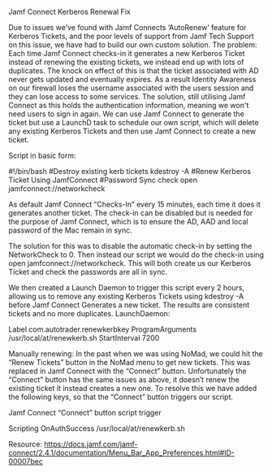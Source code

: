 Jamf Connect Kerberos Renewal Fix

Due to issues we’ve found with Jamf Connects ‘AutoRenew’ feature for Kerberos Tickets, and the poor levels of support from Jamf Tech Support on this issue, we have had to build our own custom solution.
The problem: Each time Jamf Connect checks-in it generates a new Kerberos Ticket instead of renewing the existing tickets, we instead end up with lots of duplicates. The knock on effect of this is that the ticket associated with AD never gets updated and eventually expires. As a result Identity Awareness on our firewall loses the username associated with the users session and they can lose access to some services.
The solution, still utilising Jamf Connect as this holds the authentication information, meaning we won't need users to sign in again. We can use Jamf Connect to generate the ticket but use a LaunchD task to schedule our own script, which will delete any existing Kerberos Tickets and then use Jamf Connect to create a new ticket.

Script in basic form:

#!/bin/bash
#Destroy existing kerb tickets
kdestroy -A
#Renew Kerberos Ticket Using JamfConnect
#Password Sync check
open jamfconnect://networkcheck
 
As default Jamf Connect “Checks-In” every 15 minutes, each time it does it generates another ticket. The check-in can be disabled but is needed for the purpose of Jamf Connect, which is to ensure the AD, AAD and local password of the Mac remain in sync.

The solution for this was to disable the automatic check-in by setting the <key>NetworkCheck</key> to 0. Then instead our script we would do the check-in using open jamfconnect://networkcheck. This will both create us our Kerberos Ticket and check the passwords are all in sync.

We then created a Launch Daemon to trigger this script every 2 hours, allowing us to remove any existing Kerberos Tickets using kdestroy -A before Jamf Connect Generates a new ticket. The results are consistent tickets and no more duplicates.
LaunchDaemon:

<?xml version="1.0" encoding="UTF-8"?>
<!DOCTYPE plist PUBLIC "-//Apple//DTD PLIST 1.0//EN" "http://www.apple.com/DTDs/PropertyList-1.0.dtd%22 >
<plist version="1.0">
<dict>
<key>Label</key>
<string>com.autotrader.renewkerbkey</string>
<key>ProgramArguments</key>
<array>
<string>/usr/local/at/renewkerb.sh</string>
</array>
<key>StartInterval</key>
<integer>7200</integer>
</dict>
</plist>

Manually renewing: In the past when we was using NoMad, we could hit the “Renew Tickets” button in the NoMad menu to get new tickets. This was replaced in Jamf Connect with the “Connect” button.
Unfortunately the “Connect” button has the same issues as above, it doesn’t renew the existing ticket it instead creates a new one.
To resolve this we have added the following keys, so that the “Connect” button triggers our script.

Jamf Connect “Connect” button script trigger

<key>Scripting</key>
<dict>
<key>OnAuthSuccess</key>
<string>/usr/local/at/renewkerb.sh</string>
</dict>


Resource: https://docs.jamf.com/jamf-connect/2.4.1/documentation/Menu_Bar_App_Preferences.html#ID-00007bec
